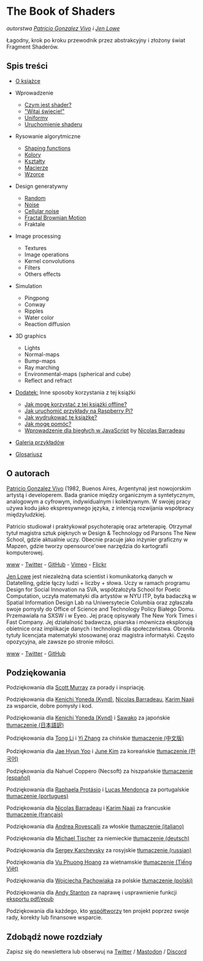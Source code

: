 <canvas id="custom" class="canvas" data-fragment-url="src/moon/moon.frag" data-textures="src/moon/moon.jpg" width="350px" height="350px"></canvas>

# The Book of Shaders
*autorstwa [Patricio Gonzalez Vivo](http://patriciogonzalezvivo.com/) i [Jen Lowe](http://jenlowe.net/)*

Łagodny, krok po kroku przewodnik przez abstrakcyjny i złożony świat Fragment Shaderów.

<div class="header">
<a href="https://www.paypal.com/cgi-bin/webscr?cmd=_s-xclick&hosted_button_id=B5FSVSHGEATCG" style="float: right;"><img src="https://www.paypalobjects.com/en_US/i/btn/btn_donate_SM.gif" alt=""></a>
</div>

## Spis treści

* [O książce](00/)

* Wprowadzenie
    * [Czym jest shader?](01/)
    * ["Witaj świecie!"](02/)
    * [Uniformy](03/)
	* [Uruchomienie shaderu](04/)

* Rysowanie algorytmiczne
    * [Shaping functions](05/)
    * [Kolory](06/)
    * [Kształty](07/)
    * [Macierze](08/)
    * [Wzorce](09/)

* Design generatywny
    * [Random](10/)
    * [Noise](11/)
    * [Cellular noise](12/)
    * [Fractal Brownian Motion](13/)
    * Fraktale

* Image processing
    * Textures
    * Image operations
    * Kernel convolutions
    * Filters
    * Others effects

* Simulation
    * Pingpong
    * Conway
    * Ripples
    * Water color
    * Reaction diffusion

* 3D graphics
    * Lights
    * Normal-maps
    * Bump-maps
    * Ray marching
    * Environmental-maps (spherical and cube)
    * Reflect and refract

* [Dodatek:](appendix/) Inne sposoby korzystania z tej książki
	* [Jak mogę korzystać z tej książki offline?](appendix/00/)
	* [Jak uruchomić przykłady na Raspberry Pi?](appendix/01/)
	* [Jak wydrukować tę książkę?](appendix/02/)
    * [Jak mogę pomóc?](appendix/03/)
    * [Wprowadzenie dla biegłych w JavaScript](appendix/04/) by [Nicolas Barradeau](http://www.barradeau.com/)

* [Galeria przykładów](examples/)

* [Glosariusz](glossary/)

## O autorach

[Patricio Gonzalez Vivo](http://patriciogonzalezvivo.com/) (1982, Buenos Aires, Argentyna) jest nowojorskim artystą i developerem. Bada granice między organicznym a syntetycznym, analogowym a cyfrowym, indywidualnym i kolektywnym. W swojej pracy używa kodu jako ekspresywnego języka, z intencją rozwijania współpracy międzyludzkiej.

Patricio studiował i praktykował psychoterapię oraz arteterapię. Otrzymał tytuł magistra sztuk pięknych w Design & Technology od Parsons The New School, gdzie aktualnie uczy. Obecnie pracuje jako inżynier graficzny w Mapzen, gdzie tworzy opensource'owe narzędzia do kartografii komputerowej. 

<div class="header"> <a href="http://patriciogonzalezvivo.com/" target="_blank">www</a> - <a href="https://twitter.com/patriciogv" target="_blank">Twitter</a> - <a href="https://github.com/patriciogonzalezvivo" target="_blank">GitHub</a> - <a href="https://vimeo.com/patriciogv" target="_blank">Vimeo</a> - <a href="https://www.flickr.com/photos/106950246@N06/" target="_blank"> Flickr</a></div>

[Jen Lowe](http://jenlowe.net/) jest niezależną data scientist i komunikatorką danych w Datatelling, gdzie łączy ludzi + liczby + słowa. Uczy w ramach programu Design for Social Innovation na SVA, współzałożyła School for Poetic Computation, uczyła matematyki dla artystów w NYU ITP, była badaczką w Spatial Information Design Lab na Uniwersytecie Columbia oraz zgłaszała swoje pomysły do Office of Science and Technology Policy Białego Domu. Przemawiała na SXSW i w Eyeo. Jej pracę opisywały The New York Times i Fast Company. Jej działalność badawcza, pisarska i mównicza eksplorują obietnice oraz implikacje danych i technologii dla społeczeństwa. Obroniła tytuły licencjata matematyki stosowanej oraz magistra informatyki. Często opozycyjna, ale zawsze po stronie miłości.

<div class="header"> <a href="http://jenlowe.net/" target="_blank">www</a> - <a href="https://twitter.com/datatelling" target="_blank">Twitter</a> - <a href="https://github.com/datatelling" target="_blank">GitHub</a></div>

## Podziękowania

Podziękowania dla [Scott Murray](http://alignedleft.com/) za porady i inspriację.

Podziękowania dla [Kenichi Yoneda (Kynd)](https://twitter.com/kyndinfo), [Nicolas Barradeau](https://twitter.com/nicoptere), [Karim Naaji](http://karim.naaji.fr/) za wsparcie, dobre pomysły i kod.

Podziękowania dla [Kenichi Yoneda (Kynd)](https://twitter.com/kyndinfo) i [Sawako](https://twitter.com/sawakohome) za japońskie [tłumaczenie (日本語訳)](?lan=jp)

Podziękowania dla [Tong Li](https://www.facebook.com/tong.lee.9484) i [Yi Zhang](https://www.facebook.com/archer.zetta?pnref=story) za chińskie [tłumaczenie (中文版)](?lan=ch)

Podziękowania dla [Jae Hyun Yoo](https://www.facebook.com/fkkcloud) i [June Kim](https://github.com/rlawns324) za koreańskie [tłumaczenie (한국어)](?lan=kr)

Podziękowania dla Nahuel Coppero (Necsoft) za hiszpańskie [tłumaczenie (español)](?lan=es)

Podziękowania dla [Raphaela Protásio](https://github.com/Rawphs) i [Lucas Mendonça](https://github.com/luuchowl) za portugalskie [tłumaczenie (portugues)](?lan=pt)

Podziękowania dla [Nicolas Barradeau](https://twitter.com/nicoptere) i [Karim Naaji](http://karim.naaji.fr/) za francuskie [tłumaczenie (français)](?lan=fr)

Podziękowania dla [Andrea Rovescalli](https://www.earove.info) za włoskie [tłumaczenie (italiano)](?lan=it)

Podziękowania dla [Michael Tischer](http://www.mitinet.de) za niemieckie [tłumaczenie (deutsch)](?lan=de)

Podziękowania dla [Sergey Karchevsky](https://www.facebook.com/sergey.karchevsky.3) za rosyjskie [tłumaczenie (russian)](?lan=ru)

Podziękowania dla [Vu Phuong Hoang](https://www.facebook.com/vuphuonghoang88) za wietnamskie [tłumaczenie (Tiếng Việt)](?lan=vi)

Podziękowania dla [Wojciecha Pachowiaka](https://github.com/WojtekPachowiak) za polskie [tłumaczenie (polski)](?lan=pl)

Podziękowania dla [Andy Stanton](https://andy.stanton.is/) za naprawę i usprawnienie funkcji [eksportu pdf/epub ](https://thebookofshaders.com/appendix/02/)

Podziękowania dla każdego, kto [współtworzy](https://github.com/patriciogonzalezvivo/thebookofshaders/graphs/contributors) ten projekt poprzez swoje rady, korekty lub finansowe wsparcie.

## Zdobądź nowe rozdziały

Zapisz się do newslettera lub obserwuj na [Twitter](https://twitter.com/bookofshaders) / <a rel="me" href="https://mastodon.gamedev.place/@bookofshaders">Mastodon</a> / [Discord](shader.zone)

<div id="fd-form-623359074e5181d777e479f9"></div>
<script>
  window.fd('form', {
    formId: '623359074e5181d777e479f9',
    containerEl: '#fd-form-623359074e5181d777e479f9'
  });
</script>

